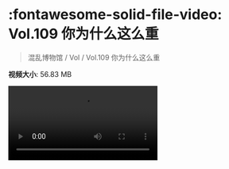 # :fontawesome-solid-file-video: Vol.109 你为什么这么重

> 混乱博物馆 / Vol / Vol.109 你为什么这么重

**视频大小**: 56.83 MB

<div class="video"><video src="https://file.hsyhx.top/archive/混乱博物馆/Vol/109.mp4" controls preload>🤔 您的浏览器不支持 video 标签</video></div>